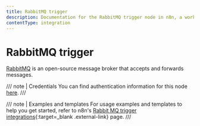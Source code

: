 ```yaml
---
title: RabbitMQ trigger
description: Documentation for the RabbitMQ trigger node in n8n, a workflow automation platform. Includes details of operations and configuration, and links to examples and credentials information.
contentType: integration
---
```


# RabbitMQ trigger

[RabbitMQ](https://www.rabbitmq.com) is an open-source message broker that accepts and forwards messages.

/// note | Credentials
You can find authentication information for this node [here](/integrations/builtin/credentials/rabbitmq/).
///

/// note | Examples and templates
For usage examples and templates to help you get started, refer to n8n's [Rabbit MQ trigger integrations](https://n8n.io/integrations/rabbitmq-trigger/){:target=_blank .external-link} page.
///
